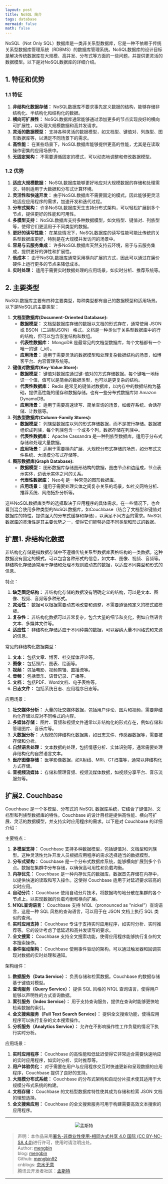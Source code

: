 ```yaml
---
layout: post
title: NoSQL 简介
tags: database
mermaid: false
math: false
---  
```


NoSQL（Not Only SQL）数据库是一类非关系型数据库，它是一种不依赖于传统关系型数据库管理系统（RDBMS）的数据库管理系统。NoSQL数据库的设计目标是解决传统数据库在大规模、高并发、分布式等方面的一些问题，并提供更灵活的数据模型。以下是对NoSQL数据库的详细介绍。  

## 1. 特征和优势  

### 1.1 特征

1. **非结构化数据存储：** NoSQL数据库不要求事先定义数据的结构，能够存储非结构化、半结构化和结构化的数据。
2. **横向可扩展性：** NoSQL数据库通常能够通过添加更多的节点实现良好的横向可扩展性，以处理大规模数据和高并发请求。
3. **灵活的数据模型：** 支持各种灵活的数据模型，如文档型、键值对、列族型、图形数据库等，以满足不同场景下的需求。
4. **高性能：** 在某些场景下，NoSQL数据库能够提供更高的性能，尤其是在读取操作密集的应用场景中。
5. **无固定架构：** 不需要遵循固定的模式，可以动态地调整和修改数据模型。

### 1.2 优势

1. **适应大规模数据：** NoSQL数据库能够更好地应对大规模数据的存储和处理需求，特别适用于大数据和分布式计算环境。
2. **灵活性和快速开发：** 由于NoSQL数据库不需要固定的模式，因此能够更灵活地适应应用程序的需求，加速开发和迭代过程。
3. **分布式架构：** 许多NoSQL数据库天生支持分布式架构，可以轻松扩展到多个节点，提供更好的性能和可用性。
4. **多模型支持：** NoSQL数据库支持多种数据模型，如文档型、键值对、列族型等，使得它们更适用于不同类型的数据。
5. **更好的读写性能：** 在某些情况下，NoSQL数据库的读写性能可能比传统的关系型数据库更好，特别是在大规模并发访问的场景中。
6. **容易与云服务集成：** 许多NoSQL数据库天然支持云环境，易于与云服务集成，提供更好的弹性和扩展性。
7. **低成本：** 由于NoSQL数据库通常采用横向扩展的方式，因此可以通过在廉价硬件上运行更多的节点来降低成本。
8. **实时处理：** 适用于需要实时数据处理的应用场景，如实时分析、推荐系统等。

## 2. 主要类型

NoSQL数据库主要有四种主要类型，每种类型都有自己的数据模型和适用场景。以下是NoSQL的主要类型：

1. **文档型数据库(Document-Oriented Database):**
    - **数据模型：** 文档型数据库存储的数据以文档的形式存在，通常使用 JSON 或 BSON（二进制JSON） 格式。文档是一种类似于关系型数据库中的行的结构，但可以包含嵌套结构和数组。
    - **代表性数据库：** MongoDB 是最常见的文档型数据库，每个文档都有一个唯一的键（_id）。
    - **应用场景：** 适用于需要灵活的数据模型和处理复杂数据结构的场景，如博客平台、内容管理系统等。
2. **键值对数据库(Key-Value Store):**
    - **数据模型：** 键值对数据库通过键-值对的方式存储数据。每个键唯一地标识一个值，值可以是简单的数据类型，也可以是更复杂的结构。
    - **代表性数据库：** Redis 是常见的键值对数据库，以内存中的数据结构为基础，提供高性能的缓存和数据存储。也有一些分布式数据库如 Amazon DynamoDB。
    - **应用场景：** 适用于需要高速读写、简单查询的场景，如缓存系统、会话存储、计数器等。
3. **列族型数据库(Column-Family Stores):**
    - **数据模型：** 列族型数据库以列的形式存储数据，而不是按行存储。数据被组织成列族，每个列族包含一个或多个列，数据存储在列族中。
    - **代表性数据库：** Apache Cassandra 是一种列族型数据库，适用于分布式存储和处理大量数据。
    - **应用场景：** 适用于需要横向扩展、大规模分布式存储的场景，如分布式文件系统、大规模分布式存储等。
4. **图形数据库(Graph Database):**
    - **数据模型：** 图形数据库存储图形结构的数据，图由节点和边组成，节点表示实体，边表示实体之间的关系。
    - **代表性数据库：** Neo4j 是一种常见的图形数据库。
    - **应用场景：** 适用于需要处理实体之间复杂关系的场景，如社交网络分析、推荐系统、网络拓扑分析等。

这些NoSQL数据库类型的选择取决于应用程序的具体需求。在一些情况下，也会看到混合使用多种类型的NoSQL数据库，如Couchbase（结合了文档型和键值对数据库的特性，提供强大的分布式缓存和存储），以满足不同方面的需求。NoSQL数据库的灵活性是其主要优势之一，使得它们能够适应不同类型和形式的数据。  

## 扩展1. 非结构化数据 

非结构化存储是指数据存储中不遵循传统关系型数据库表格结构的一类数据。这种数据没有固定的模式，可以包含各种形式的信息，如文本、图像、视频、音频等。非结构化存储通常用于存储和处理不规则或动态的数据，以适应不同类型和形式的信息。

特点：

1. **缺乏固定结构：** 非结构化存储的数据没有明确定义的结构，可以是文本、图像、视频、音频等多种形式。
2. **灵活性：** 数据可以根据需要动态地改变和调整，不需要遵循预定义的模式或模板。
3. **复杂性：** 非结构化数据可以非常复杂，包含大量的细节和变化，例如自然语言文本、多媒体文件等。
4. **适应性：** 非结构化存储适应于不同种类的数据，可以容纳大量不同格式和来源的信息。

常见的非结构化数据类型：

1. **文本：** 包括文章、博客、社交媒体评论等。
2. **图像：** 包括照片、图表、绘画等。
3. **视频：** 包括电影、视频剪辑、直播流等。
4. **音频：** 包括音乐、语音记录、广播等。
5. **文档：** 包括PDF、Word文档、电子表格等。
6. **日志文件：** 包括系统日志、应用程序日志等。

应用场景：

1. **社交媒体分析：** 大量的社交媒体数据，包括用户评论、图片和视频，需要非结构化存储以应对不同格式的内容。
2. **多媒体存储：** 图片、音频和视频文件通常以非结构化的形式存在，例如存储和管理图库、音乐库等。
3. **大数据分析：** 大规模的非结构化数据集，如日志文件、传感器数据等，需要被存储和分析。
4. **自然语言处理：** 文本数据的处理，包括情感分析、实体识别等，通常需要处理非结构化的自然语言文本。
5. **医疗图像存储：** 医学影像数据，如X射线、MRI、CT扫描等，通常以非结构化方式存储。
6. **音视频流媒体：** 存储和管理音频、视频流媒体数据，如视频分享平台、音乐流服务等。

## 扩展2. Couchbase

Couchbase 是一个多模型、分布式的 NoSQL 数据库系统，它结合了键值对、文档型和列族型数据库的特性。Couchbase 的设计目标是提供高性能、横向可扩展、灵活的数据模型，并支持实时应用程序的需求。以下是对 Couchbase 的详细介绍：

主要特点：

1. **多模型支持：** Couchbase 支持多种数据模型，包括键值对、文档型和列族型。这种灵活性允许开发人员根据应用程序的需求选择适当的数据模型。
2. **分布式架构：** Couchbase 是一个分布式数据库系统，能够横向扩展到多个节点。数据在集群中分布存储，以确保高可用性和负载均衡。
3. **内存优先：** Couchbase 是一种内存优先的数据库，数据首先存储在内存中，以提供快速的读取和写入操作。这使得 Couchbase 适用于对延迟要求较高的实时应用。
4. **自动分片：** Couchbase 使用自动分片技术，将数据均匀地分散在集群的各个节点上，以实现数据的负载均衡和横向扩展。
5. **N1QL查询语言：** Couchbase 支持 N1QL（pronounced as "nickel"）查询语言，这是一种 SQL 风格的查询语言，可以用于在 JSON 文档上执行 SQL 类似的查询。
6. **实时应用支持：** Couchbase 专注于支持实时应用程序，如实时分析、实时推荐等。它的设计考虑了低延迟和高并发读写的要求。
7. **全文搜索：** Couchbase 支持全文搜索功能，使得应用程序能够执行复杂的文本搜索操作。
8. **事件驱动架构：** Couchbase 使用事件驱动的架构，可以通过触发器和回调实现对数据的实时处理和通知。

架构组件：

1. **数据服务（Data Service）：** 负责存储和检索数据。Couchbase 的数据存储基于键值对模型。
2. **查询服务（Query Service）：** 提供 SQL 风格的 N1QL 查询语言，使得用户能够以声明性的方式查询数据。
3. **索引服务（Index Service）：** 用于支持查询服务，提供在查询时能够更快地检索数据的索引。
4. **全文搜索服务（Full Text Search Service）：** 提供全文搜索功能，使得应用程序可以执行复杂的文本搜索操作。
5. **分析服务（Analytics Service）：** 允许在不影响操作性工作负载的情况下执行实时分析。

应用场景：

1. **实时应用程序：** Couchbase 的高性能和低延迟使得它非常适合需要快速响应的实时应用程序，如实时分析、实时推荐等。
2. **用户体验优化：** 对于需要在用户与应用程序交互时快速更新和呈现数据的应用程序，Couchbase 提供了良好的支持。
3. **大规模分布式系统：** Couchbase 的分布式架构和自动分片技术使其适用于大规模分布式系统的构建。
4. **文档存储：** Couchbase 的文档型数据库特性使其成为存储和检索 JSON 文档的理想选择。
5. **全文搜索应用：** Couchbase 的全文搜索服务可用于构建需要高效文本搜索的应用程序。

---

<div align="center">
  <img src="../img/qrcode_wechat.jpg" alt="孟斯特">
</div>

> 声明：本作品采用[署名-非商业性使用-相同方式共享 4.0 国际 (CC BY-NC-SA 4.0)](https://creativecommons.org/licenses/by-nc-sa/4.0/deed.zh)进行许可，使用时请注明出处。  
> Author: [mengbin](mengbin1992@outlook.com)  
> blog: [mengbin](https://mengbin.top)  
> Github: [mengbin92](https://mengbin92.github.io/)  
> cnblogs: [恋水无意](https://www.cnblogs.com/lianshuiwuyi/)  
> 腾讯云开发者社区：[孟斯特](https://cloud.tencent.com/developer/user/6649301)  

---
